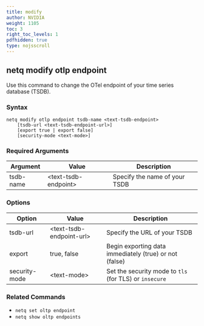 ```yaml
---
title: modify
author: NVIDIA
weight: 1105
toc: 3
right_toc_levels: 1
pdfhidden: true
type: nojsscroll
---
```

<!-- vale NVIDIA.HeadingTitles = NO -->
<!-- vale off -->
## netq modify otlp endpoint
<!-- vale on -->

Use this command to change the OTel endpoint of your time series database (TSDB).

### Syntax

```
netq modify otlp endpoint tsdb-name <text-tsdb-endpoint> 
    [tsdb-url <text-tsdb-endpoint-url>] 
    [export true | export false] 
    [security-mode <text-mode>]
```

### Required Arguments

| Argument | Value | Description |
| ---- | ---- | ---- |
| tsdb-name | \<text-tsdb-endpoint\> | Specify the name of your TSDB |

### Options

| Option | Value | Description |
| ---- | ---- | ---- |
| tsdb-url | \<text-tsdb-endpoint-url\> | Specify the URL of your TSDB |
| export | true, false | Begin exporting data immediately (true) or not (false) |
| security-mode | \<text-mode\> | Set the security mode to `tls` (for TLS) or `insecure` |

### Related Commands

- `netq set oltp endpoint`
- `netq show oltp endpoints`

